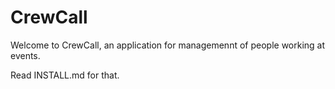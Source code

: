 CrewCall
========================

Welcome to CrewCall, an application for managemennt of people working at events.

Read INSTALL.md for that.
